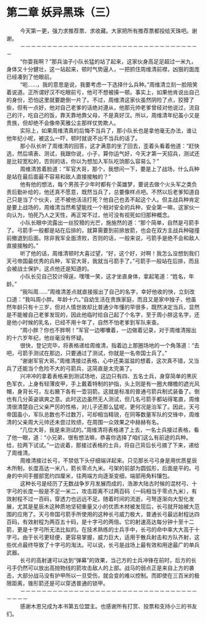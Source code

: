 <h1>第二章 妖异黑珠（三）</h1>
<div id="content">&nbsp&nbsp&nbsp&nbsp&nbsp&nbsp&nbsp&nbsp
 今天第一更，强力求推荐票、求收藏。大家把所有推荐票都投给天珠吧。谢谢。
 <br/>&nbsp&nbsp&nbsp&nbsp&nbsp&nbsp&nbsp&nbsp
 －－－－－－－－－－－－－－－－－－－－－－－－－－－－－－－－－－
 <br/>&nbsp&nbsp&nbsp&nbsp&nbsp&nbsp&nbsp&nbsp
 “你耍我啊？”那兵油子小队长猛的站了起来，这家伙身高足足超过一米九，身体又十分健壮，这一站起来，顿时气势逼人，一把抓住周维清前襟，凶狠的面庞已经凑到了他眼前。
 <br/>&nbsp&nbsp&nbsp&nbsp&nbsp&nbsp&nbsp&nbsp
 “呃……，我的意思是说，我要考虑一下选择什么兵种。”周维清立刻一脸陪笑着说道。正所谓好汉不吃眼前亏，他可不想被揍一顿。事实上，如果他肯说出自己的身份，恐怕这里就要跪倒一片了。不过，周维清这家伙虽然阴险了点，狡猾了些，但有一点好，他对自己老爹的话绝对遵从，他那元帅老爹曾经对他说过，流自己的汗，吃自己的饭，靠天靠地靠父母，不是真好汉。所以，周维清年纪虽小又是贵族，但却绝不会像帝芙雅公主那样仗势欺人。
 <br/>&nbsp&nbsp&nbsp&nbsp&nbsp&nbsp&nbsp&nbsp
 实际上，如果周维清真的后悔不当兵了，那小队长也是拿他毫无办法，谁让他年纪小呢，被这么一吓，顿时就说不出不当兵的话了。
 <br/>&nbsp&nbsp&nbsp&nbsp&nbsp&nbsp&nbsp&nbsp
 那小队长听了周维清的回答，这才满意的坐了回去，歪着头看着他道：“赶快选，然后填表、测试，我跟你说，小子，算你运气好，今天才第一天招兵，测试还是比较宽松的，否则的话，你以为想加入军队吃饷那么容易么？”
 <br/>&nbsp&nbsp&nbsp&nbsp&nbsp&nbsp&nbsp&nbsp
 周维清苦着脸道：“军官大哥，那个，我想问一下，要是上了战场，什么兵种是站在最后面最不容易和敌人直接接触的？”
 <br/>&nbsp&nbsp&nbsp&nbsp&nbsp&nbsp&nbsp&nbsp
 他有他的想法，每个男孩子少年时都有个英雄梦，要说去做个火头军之类负责后勤补给的，他还真不愿意，既然当兵了，总要像样点吧。不然以后老爹知道自己只是当了个伙夫，还不被他活活打死？他自己也丢不起这个人。但主战兵种肯定是要上战场的，周维清当然希望能找一个相对安全的兵种，安全第一嘛，这家伙一向认为，怕死乃人之天性，再正常不过，他可没有视死如归那种概念。
 <br/>&nbsp&nbsp&nbsp&nbsp&nbsp&nbsp&nbsp&nbsp
 小队长眼中流露出一丝狡猾的光芒，施施然的道：“那个简单，自然是弓箭手了。弓箭手一般都是站在后排的，就算需要到前排放箭，也会在双方主战兵种碰撞前撤退到后面。除非我军全面溃败，否则的话，一般来说，弓箭手是绝不会和敌人直接接触的。”
 <br/>&nbsp&nbsp&nbsp&nbsp&nbsp&nbsp&nbsp&nbsp
 听了他的话，周维清顿时大喜过望，“好，这个好，对啊！我怎么没想到我们天弓帝国最优秀的兵种，军官大哥，我就当弓箭手了。”弓箭手一般站在后排，而且会被战士保护，这点他还是知道的。
 <br/>&nbsp&nbsp&nbsp&nbsp&nbsp&nbsp&nbsp&nbsp
 小队长见自己狡计得逞，嘿嘿一笑，这才坐直身体，拿起笔道：“姓名，年龄。”
 <br/>&nbsp&nbsp&nbsp&nbsp&nbsp&nbsp&nbsp&nbsp
 “我叫周……”周维清差点就直接报出了自己的名字，幸好他收的快，立刻改口道：“我叫周小胖。年龄十六。”自幼生活在贵族家庭，而且又是家中独子，他虽然年龄只有十三岁，但对人情世故却比普通少年懂的早很多，既然决定当兵，显然是不能被自己老爹发现的，因此他临时给自己起了个名字，至于周小胖这名字，还是他小时候的乳名，已经不用十年了，自然不怕老爹到军队来查。
 <br/>&nbsp&nbsp&nbsp&nbsp&nbsp&nbsp&nbsp&nbsp
 “周小胖？你也不胖啊！”军官一边嘟囔着，一边做着记录，对于周维清报出的十六岁年纪，他丝毫没有怀疑。
 <br/>&nbsp&nbsp&nbsp&nbsp&nbsp&nbsp&nbsp&nbsp
 很快，登记完毕，将表格递给周维清，指着边上那圈场地的一个角落道：“去吧，弓箭手测试在那边，只要通过了测试，你就是一名帝国士兵了。”
 <br/>&nbsp&nbsp&nbsp&nbsp&nbsp&nbsp&nbsp&nbsp
 “谢谢军官大哥。”周维清接过表格，心中还美滋滋的想着，这次真不错，又当兵了还能当个危险不大的弓箭兵，这简直是太完美了。
 <br/>&nbsp&nbsp&nbsp&nbsp&nbsp&nbsp&nbsp&nbsp
 兴冲冲的拿着表格来到测试场地，这边只有四、五名士兵，身穿简单的黑灰色军衣，上身有轻薄皮甲，手上戴着特制的护指，头上则是有一圈大帽檐的遮光风帽，身背长弓，左右腋下各有一壶羽箭。这就是标准的普通弓箭兵制式装备了。倒也有几分英姿飒爽之意。此时这边虽然无人测试，但几名弓箭手都站得笔直，周维清很清楚自己父亲严厉的性格，对儿子还那么猛呢，更何况是治军了。因此，天弓帝国虽小，军队总数也不过数万，可却相当精锐，在同等数量军队的交锋中，周维清的父亲周大元帅还未尝过败绩，在周围一众效果之中赫赫有名。
 <br/>&nbsp&nbsp&nbsp&nbsp&nbsp&nbsp&nbsp&nbsp
 “几位大哥，我是来测试的。”周维清将表格递了上去，一名士兵接过表格，看了他一眼，道：“小兄弟，很有想法嘛，恭喜你选择了咱们这么有前途的兵种。给，拉两下试试。”一边说着，那接过表格的士兵，将自己背后长弓摘了下来，递给了周维清。
 <br/>&nbsp&nbsp&nbsp&nbsp&nbsp&nbsp&nbsp&nbsp
 周维清接过长弓，不禁低下头仔细端详起来。只见那长弓弓身是用优质星辰木所制，长度高达一米八，箭长零点九米。弓架的前部为圆弧形，后面是平的。弓身的中间手握部宽约四厘米，往两端方向逐渐变细，端部用角料镶包。
 <br/>&nbsp&nbsp&nbsp&nbsp&nbsp&nbsp&nbsp&nbsp
 这种长弓是经历了无数战争岁月发展而成的，浩渺大陆古时候的混材弓、十字弓的长度一般是不足一米二，攻击距离不过两百码（一码相当于零点九米），有效射程不过一百码，穿透力也远远不足。随着时间的流逝，弓弩逐渐向大型化发展，尤其是星辰木这种质地坚韧重量又小的优质木材被发现后，长弓就开始被大范围的应用了。天弓帝国弓箭手所使用的这种长弓威力极大，普通长弓最远射程达四百码，有效射程为两百五十码，是十字弓的两倍。它的射速高达每分钟十至十二箭，更是十字弓所无法比拟的。在技术熟练的士兵手中，长弓的命中率大大高于十字弓。由于长弓更轻便，更容易掌握，威力巨大，适用于散兵射击和方队齐射，这些优点最终导致了十字弓的淘汰。可以说，长弓是战场上最有效和用途最广的单兵武器。
 <br/>&nbsp&nbsp&nbsp&nbsp&nbsp&nbsp&nbsp&nbsp
 长弓的高射速可以达到“弹幕”的效果，当己方的士兵冲锋在前时，后方的长弓手仍然可以放出高抛物线的箭攻击敌人的上部。战马的弱点正是来自上方的袭击，大部分战马没有护甲所以一旦受伤，就会变的难以控制。而即使在三百米的极限距离，锥形箭还是可以穿透普通的锁甲。
 <br/>&nbsp&nbsp&nbsp&nbsp&nbsp&nbsp&nbsp&nbsp
 －－－－－－－－－－－－－－－－－－－－－－－－－－－－－－－－－－－－－
 <br/>&nbsp&nbsp&nbsp&nbsp&nbsp&nbsp&nbsp&nbsp
 感谢木恩兄成为本书第五位盟主。也感谢所有打赏、投票和支持小三的书友们。
 <br/>&nbsp&nbsp&nbsp&nbsp&nbsp&nbsp&nbsp&nbsp
</div>
